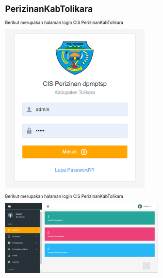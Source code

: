 # PerizinanKabTolikara
Berikut merupakan halaman login CIS PerizinanKabTolikara

![Alt Text](halaman_login.png)

Berikut merupakan halaman login CIS PerizinanKabTolikara

![Alt Text](dashboard_perizinan.png)







